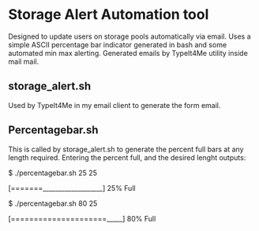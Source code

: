 # Storage Alert Automation tool

Designed to update users on storage pools automatically via email. Uses a simple ASCII percentage bar indicator generated in bash and some automated min max alerting. Generated emails by TypeIt4Me utility inside mail mail.  

## storage_alert.sh

Used by TypeIt4Me in my email client to generate the form email.   

## Percentagebar.sh 

This is called by storage_alert.sh to generate the percent full bars at any length required. Entering the percent full, and the desired lenght outputs:

$ ./percentagebar.sh 25 25 

[=======___________________] 25% Full

$ ./percentagebar.sh 80 25

[=====================_____] 80% Full
